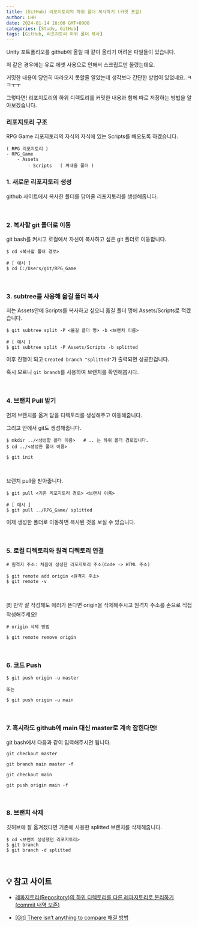```yaml
---
title: (GitHub) 리포지토리의 하위 폴더 복사하기 (커밋 포함)
author: LHH
date: 2024-01-14 16:00 GMT+0900
categories: [Study, GitHub]
tags: [GitHub, 리포지토리 하위 폴더 복사]
---
```


Unity 포트폴리오를 github에 올릴 때 같이 올리기 어려운 파일들이 있습니다.

저 같은 경우에는 유료 에셋 사용으로 인해서 스크립트만 올렸는데요.

커밋한 내용이 당연히 따라오지 못할줄 알았는데 생각보다 간단한 방법이 있었네요..ㅋㅋㅜㅜ

그렇다면! 리포지토리의 하위 디렉토리를 커밋한 내용과 함께 따로 저장하는 방법을 알아보겠습니다.

### 리포지토리 구조
RPG Game 리포지토리의 자식의 자식에 있는 Scripts를 빼오도록 하겠습니다.

```
( RPG 리포지토리 )
- RPG_Game
    - Assets
        - Scripts   ( 꺼내올 폴더 )
```

### 1. 새로운 리포지토리 생성
github 사이트에서 복사한 폴더를 담아줄 리포지토리를 생성해줍니다.

<br>

### 2. 복사할 git 폴더로 이동
git bash를 켜시고 로컬에서 자신이 복사하고 싶은 git 폴더로 이동합니다.

```
$ cd <복사할 폴더 경로>

# [ 예시 ]
$ cd C:/Users/git/RPG_Game
```

<br>

### 3. subtree를 사용해 옮길 폴더 복사
저는 Assets안에 Scripts를 복사하고 싶으니 옮길 폴더 명에 Assets/Scripts로 적겠습니다. 

```
$ git subtree split -P <옮길 폴더 명> -b <브랜치 이름>

# [ 예시 ]
$ git subtree split -P Assets/Scripts -b splitted
```

이후 진행이 되고 `Created branch "splitted"`가 출력되면 성공한겁니다.

혹시 모르니 `git branch`를 사용하여 브랜치를 확인해봅시다.

<br>

### 4. 브랜치 Pull 받기
먼저 브랜치를 옮겨 담을 디렉토리를 생성해주고 이동해줍니다.

그리고 안에서 git도 생성해줍니다.

```
$ mkdir ../<생성할 폴더 이름>   # .. 는 하위 폴더 경로입니다.
$ cd ../<생성한 폴더 이름>

$ git init
```
<br>

브랜치 pull을 받아줍니다.

```
$ git pull <기존 리포지토리 경로> <브랜치 이름>

# [ 예시 ]
$ git pull ../RPG_Game/ splitted
```

이제 생성한 폴더로 이동하면 복사된 것을 보실 수 있습니다.

<br>

### 5. 로컬 디렉토리와 원격 디렉토리 연결
```
# 원격지 주소: 처음에 생성한 리포지토리 주소(Code -> HTML 주소)

$ git remote add origin <원격지 주소> 
$ git remote -v
```
<br>

[❗] 만약 잘 작성해도 에러가 뜬다면 origin을 삭제해주시고 원격지 주소를 손으로 직접 작성해주세요!

```
# origin 삭제 방법

$ git remote remove origin
```

<br>

### 6. 코드 Push
```
$ git push origin -u master

또는

$ git push origin -u main 
```

<br>

### 7. 혹시라도 github에 main 대신 master로 계속 잡힌다면!
git bash에서 다음과 같이 입력해주시면 됩니다.
```
git checkout master

git branch main master -f

git checkout main

git push origin main -f
```

<br>

### 8. 브랜치 삭제
깃허브에 잘 옮겨졌다면 기존에 사용한 splitted 브랜치를 삭제해줍니다.

```
$ cd <브랜치 생성했던 리포지토리>
$ git branch
$ git branch -d splitted
```

<br>

## 💡 참고 사이트
- [레파지토리(Repository)의 하위 디렉토리를 다른 레파지토리로 분리하기 (commit 내역 보존)](https://ashortday.tistory.com/58)

- [[Git] There isn’t anything to compare 해결 방법](https://jeongkyun-it.tistory.com/128)
